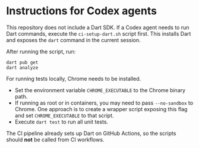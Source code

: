 # Instructions for Codex agents

This repository does not include a Dart SDK. If a Codex agent needs to run Dart
commands, execute the `ci-setup-dart.sh` script first. This installs Dart and
exposes the `dart` command in the current session.

After running the script, run:

```
dart pub get
dart analyze
```

For running tests locally, Chrome needs to be installed.

- Set the environment variable `CHROME_EXECUTABLE` to the Chrome binary path.
- If running as root or in containers, you may need to pass `--no-sandbox` to Chrome. One approach is to create a wrapper script exposing this flag and set `CHROME_EXECUTABLE` to that script.
- Execute `dart test` to run all unit tests.

The CI pipeline already sets up Dart on GitHub Actions, so the scripts should **not** be called from CI workflows.

